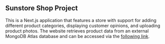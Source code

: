## Sunstore Shop Project

This is a Next.js application that features a store with support for adding different product categories, displaying customer opinions, and uploading product photos. The website retrieves product data from an external MongoDB Atlas database and can be accessed via the [following link](https://tubular-cranachan-e346e0.netlify.app/).
